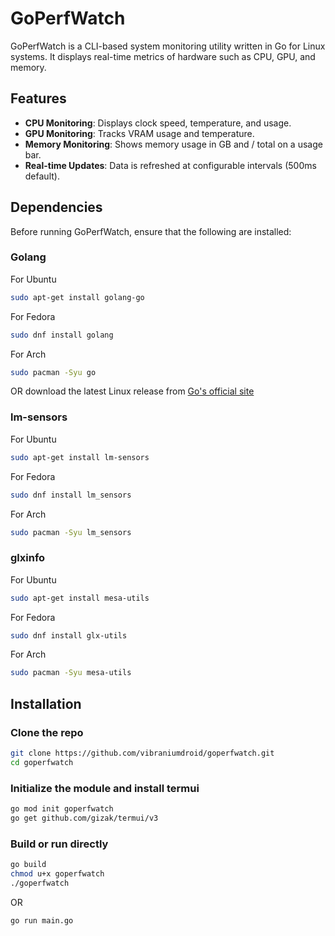 # GoPerfWatch

GoPerfWatch is a CLI-based system monitoring utility written in Go for Linux systems. It displays real-time metrics of hardware such as CPU, GPU, and memory. 

## Features
- **CPU Monitoring**: Displays clock speed, temperature, and usage.
- **GPU Monitoring**: Tracks VRAM usage and temperature.
- **Memory Monitoring**: Shows memory usage in GB and / total on a usage bar.
- **Real-time Updates**: Data is refreshed at configurable intervals (500ms default).

## Dependencies

Before running GoPerfWatch, ensure that the following are installed:

### Golang

For Ubuntu

```bash
sudo apt-get install golang-go
```

For Fedora
```bash
sudo dnf install golang
```

For Arch
```bash
sudo pacman -Syu go
```

OR download the latest Linux release from [Go's official site](https://go.dev/dl/)

### lm-sensors

For Ubuntu

```bash
sudo apt-get install lm-sensors
```

For Fedora
```bash
sudo dnf install lm_sensors
```

For Arch
```bash
sudo pacman -Syu lm_sensors
```

### glxinfo

For Ubuntu

```bash
sudo apt-get install mesa-utils
```

For Fedora
```bash
sudo dnf install glx-utils
```

For Arch
```bash
sudo pacman -Syu mesa-utils
```
## Installation

### Clone the repo

```bash
git clone https://github.com/vibraniumdroid/goperfwatch.git
cd goperfwatch
```

### Initialize the module and install termui

```bash
go mod init goperfwatch
go get github.com/gizak/termui/v3
```

### Build or run directly

```bash
go build
chmod u+x goperfwatch
./goperfwatch
```
OR

```bash
go run main.go
```
